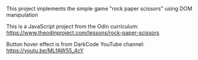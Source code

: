 This project implements the simple game "rock paper scissors" using DOM manipulation

This is a JavaScript project from the Odin curriculum: https://www.theodinproject.com/lessons/rock-paper-scissors

Button hover effect is from DarkCode YouTube channel: https://youtu.be/MLfAW55_4cY
